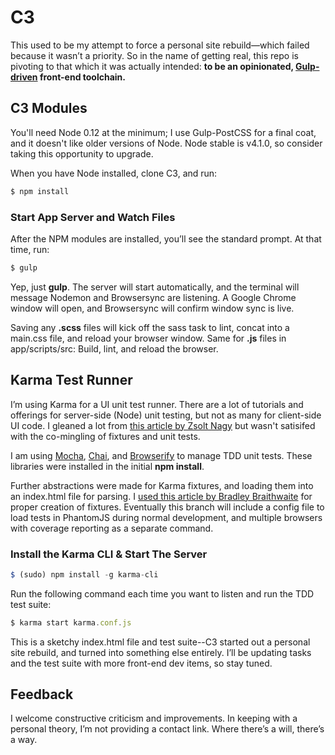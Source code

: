 # C3
This used to be my attempt to force a personal site rebuild&mdash;which failed because it wasn&rsquo;t a priority. So in the name of getting real, this repo is pivoting to that which it was actually intended: **to be an opinionated, [Gulp-driven](http://gulpjs.com) front-end toolchain.**

## C3 Modules 
You'll need Node 0.12 at the minimum; I use Gulp-PostCSS for a final coat, and it doesn't like older versions of Node. Node stable is v4.1.0, so consider taking this opportunity to upgrade.

When you have Node installed, clone C3, and run:

```javascript
$ npm install
```

### Start App Server and Watch Files 
After the NPM modules are installed, you&rsquo;ll see the standard prompt. At that time, run:

```javascript
$ gulp
```

Yep, just **gulp**. The server will start automatically, and the terminal will message Nodemon and Browsersync are listening. A Google Chrome window will open, and Browsersync will confirm window sync is live.

Saving any **.scss** files will kick off the sass task to lint, concat into a main.css file, and reload your browser window. Same for **.js** files in app/scripts/src: Build, lint, and reload the browser.

## Karma Test Runner
I&rsquo;m using Karma for a UI unit test runner. There are a lot of tutorials and offerings for server-side (Node) unit testing, but not as many for client-side UI code. I gleaned a lot from [this article by Zsolt Nagy](http://www.zsoltnagy.eu/asynchronous-tests-and-fixtures-with-mocha-and-chaijs/) but wasn't satisifed with the co-mingling of fixtures and unit tests.

I am using [Mocha](https://mochajs.org/), [Chai](http://chaijs.com/), and [Browserify](http://browserify.org/) to manage TDD unit tests. These libraries were installed in the initial **npm install**. 

Further abstractions were made for Karma fixtures, and loading them into an index.html file for parsing. I [used this article by Bradley Braithwaite](http://www.bradoncode.com/blog/2015/02/27/karma-tutorial/) for proper creation of fixtures. Eventually this branch will include a config file to load tests in PhantomJS during normal development, and multiple browsers with coverage reporting as a separate command.

### Install the Karma CLI &amp; Start The Server 
```javascript
$ (sudo) npm install -g karma-cli
```

Run the following command each time you want to listen and run the TDD test suite:

```javascript
$ karma start karma.conf.js
``` 

This is a sketchy index.html file and test suite--C3 started out a personal site rebuild, and turned into something else entirely. I&rsquo;ll be updating tasks and the test suite with more front-end dev items, so stay tuned.

## Feedback
I welcome constructive criticism and improvements. In keeping with a personal theory, I&rsquo;m not providing a contact link. Where there&rsquo;s a will, there&rsquo;s a way. 
